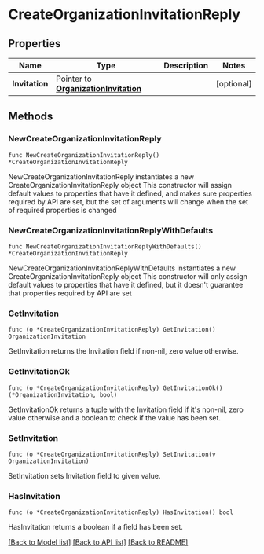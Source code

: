# CreateOrganizationInvitationReply

## Properties

Name | Type | Description | Notes
------------ | ------------- | ------------- | -------------
**Invitation** | Pointer to [**OrganizationInvitation**](OrganizationInvitation.md) |  | [optional] 

## Methods

### NewCreateOrganizationInvitationReply

`func NewCreateOrganizationInvitationReply() *CreateOrganizationInvitationReply`

NewCreateOrganizationInvitationReply instantiates a new CreateOrganizationInvitationReply object
This constructor will assign default values to properties that have it defined,
and makes sure properties required by API are set, but the set of arguments
will change when the set of required properties is changed

### NewCreateOrganizationInvitationReplyWithDefaults

`func NewCreateOrganizationInvitationReplyWithDefaults() *CreateOrganizationInvitationReply`

NewCreateOrganizationInvitationReplyWithDefaults instantiates a new CreateOrganizationInvitationReply object
This constructor will only assign default values to properties that have it defined,
but it doesn't guarantee that properties required by API are set

### GetInvitation

`func (o *CreateOrganizationInvitationReply) GetInvitation() OrganizationInvitation`

GetInvitation returns the Invitation field if non-nil, zero value otherwise.

### GetInvitationOk

`func (o *CreateOrganizationInvitationReply) GetInvitationOk() (*OrganizationInvitation, bool)`

GetInvitationOk returns a tuple with the Invitation field if it's non-nil, zero value otherwise
and a boolean to check if the value has been set.

### SetInvitation

`func (o *CreateOrganizationInvitationReply) SetInvitation(v OrganizationInvitation)`

SetInvitation sets Invitation field to given value.

### HasInvitation

`func (o *CreateOrganizationInvitationReply) HasInvitation() bool`

HasInvitation returns a boolean if a field has been set.


[[Back to Model list]](../README.md#documentation-for-models) [[Back to API list]](../README.md#documentation-for-api-endpoints) [[Back to README]](../README.md)


